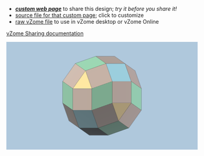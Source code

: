 
 - [***custom web page***][post] to share this design; *try it before you share it!*
 - [source file for that custom page][source]; click to customize
 - [raw vZome file][raw] to use in vZome desktop or vZome Online

[vZome Sharing documentation](https://vzome.github.io/vzome/sharing.html#how-it-works)

![Image](<Jacobs-octahedral-ball-convex-hull.png>)


[post]: <https://david-hall.github.io/vzome-sharing/2021/12/05/Jacobs-octahedral-ball-convex-hull-17-53-50.html>
[source]: <https://github.com/david-hall/vzome-sharing/edit/main/_posts/2021-12-05-Jacobs-octahedral-ball-convex-hull-17-53-50.md>
[raw]: <https://raw.githubusercontent.com/david-hall/vzome-sharing/main/2021/12/05/17-53-50-Jacobs-octahedral-ball-convex-hull/Jacobs-octahedral-ball-convex-hull.vZome>